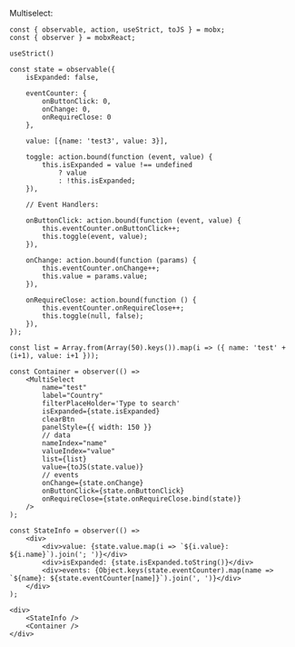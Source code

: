 Multiselect:

    const { observable, action, useStrict, toJS } = mobx;
    const { observer } = mobxReact;

    useStrict()

    const state = observable({
        isExpanded: false,

        eventCounter: {
            onButtonClick: 0,
            onChange: 0,
            onRequireClose: 0
        },

        value: [{name: 'test3', value: 3}],

        toggle: action.bound(function (event, value) {
            this.isExpanded = value !== undefined
                ? value
                : !this.isExpanded;
        }),

        // Event Handlers:

        onButtonClick: action.bound(function (event, value) {
            this.eventCounter.onButtonClick++;
            this.toggle(event, value);
        }),

        onChange: action.bound(function (params) {
            this.eventCounter.onChange++;
            this.value = params.value;
        }),

        onRequireClose: action.bound(function () {
            this.eventCounter.onRequireClose++;
            this.toggle(null, false);
        }),
    });

    const list = Array.from(Array(50).keys()).map(i => ({ name: 'test' + (i+1), value: i+1 }));

    const Container = observer(() =>
        <MultiSelect
            name="test"
            label="Country"
            filterPlaceHolder='Type to search'
            isExpanded={state.isExpanded}
            clearBtn
            panelStyle={{ width: 150 }}
            // data
            nameIndex="name"
            valueIndex="value"
            list={list}
            value={toJS(state.value)}
            // events
            onChange={state.onChange}
            onButtonClick={state.onButtonClick}
            onRequireClose={state.onRequireClose.bind(state)}
        />
    );

    const StateInfo = observer(() =>
        <div>
            <div>value: {state.value.map(i => `${i.value}: ${i.name}`).join('; ')}</div>
            <div>isExpanded: {state.isExpanded.toString()}</div>
            <div>events: {Object.keys(state.eventCounter).map(name => `${name}: ${state.eventCounter[name]}`).join(', ')}</div>
        </div>
    );

    <div>
        <StateInfo />
        <Container />
    </div>
